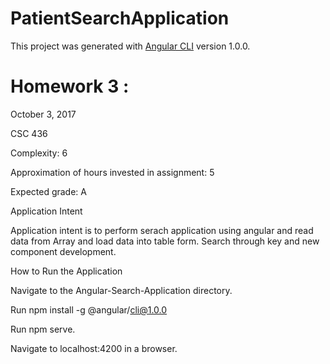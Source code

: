 # PatientSearchApplication

This project was generated with [Angular CLI](https://github.com/angular/angular-cli) version 1.0.0.

# Homework 3 :

October 3, 2017

CSC 436

Complexity: 6

Approximation of hours invested in assignment: 5

Expected grade: A


Application Intent

Application intent is to perform serach application using angular and read data from Array and load data into table form. Search through key and new component development.



How to Run the Application

Navigate to the Angular-Search-Application directory.

Run npm install -g @angular/cli@1.0.0

Run npm serve.

Navigate to localhost:4200 in a browser.
